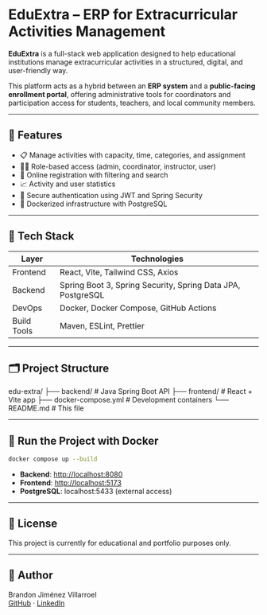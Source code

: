 # EduExtra – ERP for Extracurricular Activities Management

**EduExtra** is a full-stack web application designed to help educational institutions manage extracurricular activities in a structured, digital, and user-friendly way.

This platform acts as a hybrid between an **ERP system** and a **public-facing enrollment portal**, offering administrative tools for coordinators and participation access for students, teachers, and local community members.

---

## 🚀 Features

- 📋 Manage activities with capacity, time, categories, and assignment
- 🧑‍🏫 Role-based access (admin, coordinator, instructor, user)
- 📝 Online registration with filtering and search
- 📈 Activity and user statistics
- 🔐 Secure authentication using JWT and Spring Security
- 🐳 Dockerized infrastructure with PostgreSQL

---

## 🧱 Tech Stack

| Layer         | Technologies |
|--------------|--------------|
| Frontend     | React, Vite, Tailwind CSS, Axios |
| Backend      | Spring Boot 3, Spring Security, Spring Data JPA, PostgreSQL |
| DevOps       | Docker, Docker Compose, GitHub Actions |
| Build Tools  | Maven, ESLint, Prettier |

---

## 🗂️ Project Structure

edu-extra/
├── backend/ # Java Spring Boot API
├── frontend/ # React + Vite app
├── docker-compose.yml # Development containers
└── README.md # This file

---

## 🐳 Run the Project with Docker

```bash
docker compose up --build
```

- **Backend**: [http://localhost:8080](http://localhost:8080)
- **Frontend**: [http://localhost:5173](http://localhost:5173)
- **PostgreSQL**: localhost:5433 (external access)

---

## 📄 License

This project is currently for educational and portfolio purposes only.

---

## 👤 Author

Brandon Jiménez Villarroel  
[GitHub](https://github.com/BrandonJimenez23) · [LinkedIn](https://linkedin.com/in/brandonjimenez23)
